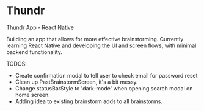 # Thundr
Thundr App - React Native

Building an app that allows for more effective brainstorming. Currently learning React Native
and developing the UI and screen flows, with minimal backend functionality. 

TODOS:

- Create confirmation modal to tell user to check email for password reset
- Clean up PastBrainstormScreen, it's a bit messy.
- Change statusBarStyle to 'dark-mode' when opening search modal on home screen.
- Adding idea to existing brainstorm adds to all brainstorms.
